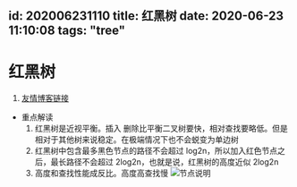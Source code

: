 id: 202006231110
title: 红黑树
date: 2020-06-23 11:10:08
tags: "tree"
---------

# 红黑树

1. [友情博客链接](https://blog.csdn.net/u014365862/article/details/84132157)
* 重点解读
  1. 红黑树是近视平衡。插入 删除比平衡二叉树要快，相对查找要略低。但是相对于其他树来说稳定。在极端情况下也不会蜕变为单边树
  1. 红黑树中包含最多黑色节点的路径不会超过 log2n，所以加入红色节点之后，最长路径不会超过 2log2n，也就是说，红黑树的高度近似 2log2n
  1. 高度和查找性能成反比。高度高查找慢
![节点说明](https://images.gitee.com/uploads/images/2020/0513/191557_03ab184e_358209.png "屏幕截图.png")
